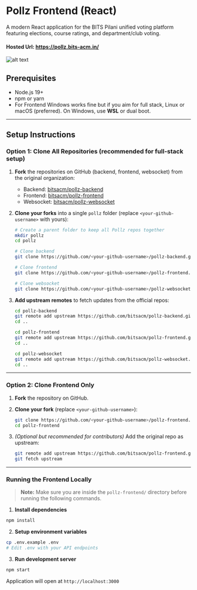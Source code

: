 # Pollz Frontend (React)

A modern React application for the BITS Pilani unified voting platform featuring elections, course ratings, and department/club voting.

#### Hosted Url: https://pollz.bits-acm.in/

![alt text](src/assets/website.png)

## Prerequisites
- Node.js 19+
- npm or yarn
- For Frontend Windows works fine but if you aim for full stack, Linux or macOS (preferred). On Windows, use **WSL** or dual boot.


---

## Setup Instructions

### Option 1: Clone All Repositories (recommended for full-stack setup)

1. **Fork** the repositories on GitHub (backend, frontend, websocket) from the original organization:  

   * Backend: [bitsacm/pollz-backend](https://github.com/bitsacm/pollz-backend)  
   * Frontend: [bitsacm/pollz-frontend](https://github.com/bitsacm/pollz-frontend)  
   * Websocket: [bitsacm/pollz-websocket](https://github.com/bitsacm/pollz-websocket)  

2. **Clone your forks** into a single `pollz` folder (replace `<your-github-username>` with yours):

   ```bash
   # Create a parent folder to keep all Pollz repos together
   mkdir pollz
   cd pollz

   # Clone backend
   git clone https://github.com/<your-github-username>/pollz-backend.git

   # Clone frontend
   git clone https://github.com/<your-github-username>/pollz-frontend.git

   # Clone websocket
   git clone https://github.com/<your-github-username>/pollz-websocket.git

3. **Add upstream remotes** to fetch updates from the official repos:

   ```bash
   cd pollz-backend
   git remote add upstream https://github.com/bitsacm/pollz-backend.git
   cd ..

   cd pollz-frontend
   git remote add upstream https://github.com/bitsacm/pollz-frontend.git
   cd ..

   cd pollz-websocket
   git remote add upstream https://github.com/bitsacm/pollz-websocket.git
   cd ..
   ```

---

### Option 2: Clone Frontend Only

1. **Fork** the repository on GitHub.

2. **Clone your fork** (replace `<your-github-username>`):

   ```bash
   git clone https://github.com/<your-github-username>/pollz-frontend.git
   cd pollz-frontend
   ```

3. *(Optional but recommended for contributors)* Add the original repo as upstream:

   ```bash
   git remote add upstream https://github.com/bitsacm/pollz-frontend.git
   git fetch upstream
   ```
---

### Running the Frontend Locally

> **Note:** Make sure you are inside the `pollz-frontend/` directory before running the following commands.


1. **Install dependencies**
```bash
npm install
```

2. **Setup environment variables**
```bash
cp .env.example .env
# Edit .env with your API endpoints
```

3. **Run development server**
```bash
npm start
```

Application will open at `http://localhost:3000`
